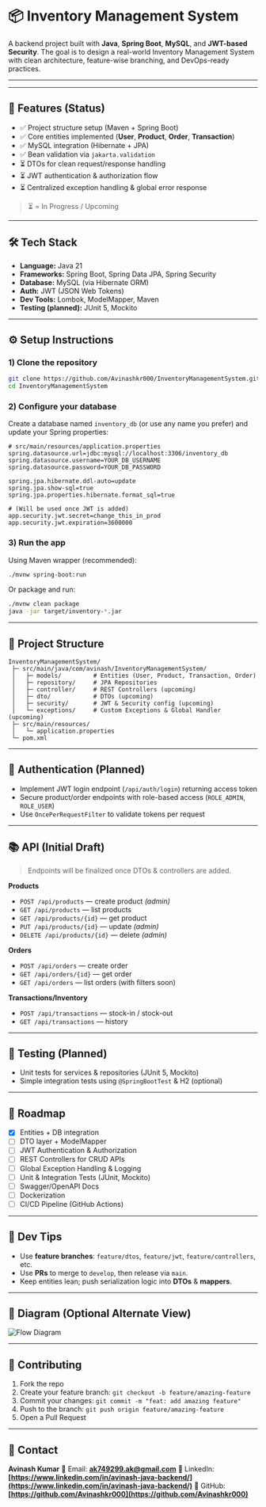 # 📦 Inventory Management System

A backend project built with **Java**, **Spring Boot**, **MySQL**, and **JWT-based Security**. The goal is to design a real-world Inventory Management System with clean architecture, feature-wise branching, and DevOps-ready practices.

---


---

## 🚀 Features (Status)

* ✅ Project structure setup (Maven + Spring Boot)
* ✅ Core entities implemented (**User**, **Product**, **Order**, **Transaction**)
* ✅ MySQL integration (Hibernate + JPA)
* ✅ Bean validation via `jakarta.validation`
* ⏳ DTOs for clean request/response handling
* ⏳ JWT authentication & authorization flow
* ⏳ Centralized exception handling & global error response

> ⏳ = In Progress / Upcoming

---

## 🛠️ Tech Stack

* **Language:** Java 21
* **Frameworks:** Spring Boot, Spring Data JPA, Spring Security
* **Database:** MySQL (via Hibernate ORM)
* **Auth:** JWT (JSON Web Tokens)
* **Dev Tools:** Lombok, ModelMapper, Maven
* **Testing (planned):** JUnit 5, Mockito

---

## ⚙️ Setup Instructions

### 1) Clone the repository

```bash
git clone https://github.com/Avinashkr000/InventoryManagementSystem.git
cd InventoryManagementSystem
```

### 2) Configure your database

Create a database named `inventory_db` (or use any name you prefer) and update your Spring properties:

```properties
# src/main/resources/application.properties
spring.datasource.url=jdbc:mysql://localhost:3306/inventory_db
spring.datasource.username=YOUR_DB_USERNAME
spring.datasource.password=YOUR_DB_PASSWORD

spring.jpa.hibernate.ddl-auto=update
spring.jpa.show-sql=true
spring.jpa.properties.hibernate.format_sql=true

# (Will be used once JWT is added)
app.security.jwt.secret=change_this_in_prod
app.security.jwt.expiration=3600000
```

### 3) Run the app

Using Maven wrapper (recommended):

```bash
./mvnw spring-boot:run
```

Or package and run:

```bash
./mvnw clean package
java -jar target/inventory-*.jar
```

---

## 🧱 Project Structure

```
InventoryManagementSystem/
 ├─ src/main/java/com/avinash/InventoryManagementSystem/
 │   ├─ models/         # Entities (User, Product, Transaction, Order)
 │   ├─ repository/     # JPA Repositories
 │   ├─ controller/     # REST Controllers (upcoming)
 │   ├─ dto/            # DTOs (upcoming)
 │   ├─ security/       # JWT & Security config (upcoming)
 │   └─ exceptions/     # Custom Exceptions & Global Handler (upcoming)
 ├─ src/main/resources/
 │   └─ application.properties
 └─ pom.xml
```

---

## 🔐 Authentication (Planned)

* Implement JWT login endpoint (`/api/auth/login`) returning access token
* Secure product/order endpoints with role-based access (`ROLE_ADMIN`, `ROLE_USER`)
* Use `OncePerRequestFilter` to validate tokens per request

---

## 📚 API (Initial Draft)

> Endpoints will be finalized once DTOs & controllers are added.

**Products**

* `POST /api/products` — create product *(admin)*
* `GET /api/products` — list products
* `GET /api/products/{id}` — get product
* `PUT /api/products/{id}` — update *(admin)*
* `DELETE /api/products/{id}` — delete *(admin)*

**Orders**

* `POST /api/orders` — create order
* `GET /api/orders/{id}` — get order
* `GET /api/orders` — list orders (with filters soon)

**Transactions/Inventory**

* `POST /api/transactions` — stock-in / stock-out
* `GET /api/transactions` — history

---

## 🧪 Testing (Planned)

* Unit tests for services & repositories (JUnit 5, Mockito)
* Simple integration tests using `@SpringBootTest` & H2 (optional)

---

## 🧭 Roadmap

* [x] Entities + DB integration
* [ ] DTO layer + ModelMapper
* [ ] JWT Authentication & Authorization
* [ ] REST Controllers for CRUD APIs
* [ ] Global Exception Handling & Logging
* [ ] Unit & Integration Tests (JUnit, Mockito)
* [ ] Swagger/OpenAPI Docs
* [ ] Dockerization
* [ ] CI/CD Pipeline (GitHub Actions)

---

## 🧰 Dev Tips

* Use **feature branches**: `feature/dtos`, `feature/jwt`, `feature/controllers`, etc.
* Use **PRs** to merge to `develop`, then release via `main`.
* Keep entities lean; push serialization logic into **DTOs** & **mappers**.

---

## 📸 Diagram (Optional Alternate View)

![Flow Diagram](https://github.com/user-attachments/assets/0009f2ee-6413-4ce4-889c-00bd789e4b4f)

---

## 🤝 Contributing

1. Fork the repo
2. Create your feature branch: `git checkout -b feature/amazing-feature`
3. Commit your changes: `git commit -m "feat: add amazing feature"`
4. Push to the branch: `git push origin feature/amazing-feature`
5. Open a Pull Request

---

## 📧 Contact

**Avinash Kumar**
📩 Email: **[ak749299.ak@gmail.com](mailto:ak749299.ak@gmail.com)**
🔗 LinkedIn: **[https://www.linkedin.com/in/avinash-java-backend/](https://www.linkedin.com/in/avinash-java-backend/)**
🐙 GitHub: **[https://github.com/Avinashkr000](https://github.com/Avinashkr000)**

